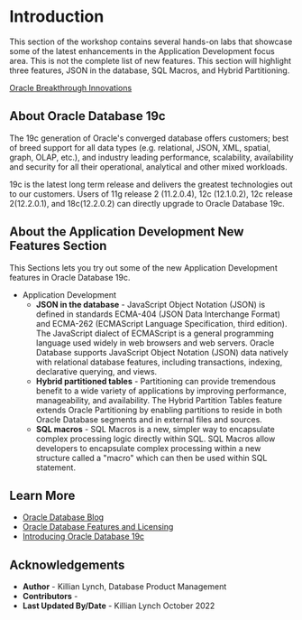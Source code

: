 # Introduction

This section of the workshop contains several hands-on labs that showcase some of the latest enhancements in the Application Development focus area. This is not the complete list of new features. This section will highlight three features, JSON in the database, SQL Macros, and Hybrid Partitioning. 

[Oracle Breakthrough Innovations](youtube:LcsPSJrZDrI)

## About Oracle Database 19c

The 19c generation of Oracle's converged database offers customers; best of breed support for all data types (e.g. relational, JSON, XML, spatial, graph, OLAP, etc.), and industry leading performance, scalability, availability and security for all their operational, analytical and other mixed workloads. 

19c is the latest long term release and delivers the greatest technologies out to our customers. Users of 11g release 2 (11.2.0.4), 12c (12.1.0.2), 12c release 2(12.2.0.1), and 18c(12.2.0.2) can directly upgrade to Oracle Database 19c.

## About the Application Development New Features Section

This Sections lets you try out some of the new Application Development features in Oracle Database 19c. 

* Application Development
    - **JSON in the database** - JavaScript Object Notation (JSON) is defined in standards ECMA-404 (JSON Data Interchange Format) and ECMA-262 (ECMAScript Language Specification, third edition). The JavaScript dialect of ECMAScript is a general programming language used widely in web browsers and web servers. Oracle Database supports JavaScript Object Notation (JSON) data natively with relational database features, including transactions, indexing, declarative querying, and views.
    - **Hybrid partitioned tables** - Partitioning can provide tremendous benefit to a wide variety of applications by improving performance, manageability, and availability. The Hybrid Partition Tables feature extends Oracle Partitioning by enabling partitions to reside in both Oracle Database segments and in external files and sources.
    - **SQL macros** - SQL Macros is a new, simpler way to encapsulate complex processing logic directly within SQL. SQL Macros allow developers to encapsulate complex processing within a new structure called a "macro" which can then be used within SQL statement.


## Learn More

* [Oracle Database Blog](http://blogs.oracle.com/database)
* [Oracle Database Features and Licensing](https://apex.oracle.com/database-features/)
* [Introducing Oracle Database 19c](https://www.oracle.com/a/tech/docs/database19c-wp.pdf)

## Acknowledgements
* **Author** - Killian Lynch, Database Product Management
* **Contributors** - 
* **Last Updated By/Date** - Killian Lynch October 2022
